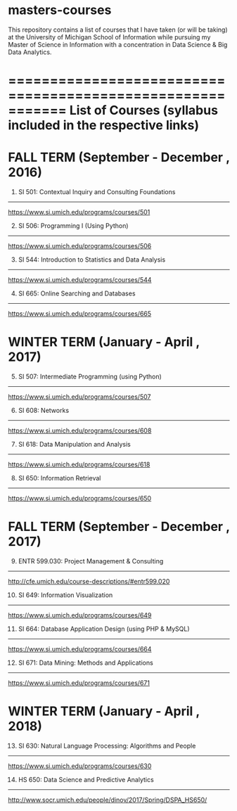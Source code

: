 # masters-courses
This repository contains a list of courses that I have taken (or will be taking) at the University of Michigan School of Information while pursuing my Master of Science in Information with a concentration in Data Science &amp; Big Data Analytics.

===========================================================
List of Courses (syllabus included in the respective links)
===========================================================


FALL TERM (September - December , 2016)
========================================

1. SI 501: Contextual Inquiry and Consulting Foundations 
---------------------------------------------------------
https://www.si.umich.edu/programs/courses/501


2. SI 506: Programming I (Using Python)
----------------------------------------
https://www.si.umich.edu/programs/courses/506


3. SI 544: Introduction to Statistics and Data Analysis
--------------------------------------------------------
https://www.si.umich.edu/programs/courses/544


4. SI 665: Online Searching and Databases
------------------------------------------
https://www.si.umich.edu/programs/courses/665




WINTER TERM (January - April , 2017)
=====================================

5. SI 507: Intermediate Programming (using Python)
---------------------------------------------------
https://www.si.umich.edu/programs/courses/507


6. SI 608: Networks
--------------------
https://www.si.umich.edu/programs/courses/608


7. SI 618: Data Manipulation and Analysis
------------------------------------------
https://www.si.umich.edu/programs/courses/618


8. SI 650: Information Retrieval
---------------------------------
https://www.si.umich.edu/programs/courses/650




FALL TERM (September - December , 2017)
========================================

9. ENTR 599.030: Project Management & Consulting
-------------------------------------------------
http://cfe.umich.edu/course-descriptions/#entr599.020


10. SI 649: Information Visualization
--------------------------------------
https://www.si.umich.edu/programs/courses/649


11. SI 664: Database Application Design (using PHP & MySQL)
------------------------------------------------------------
https://www.si.umich.edu/programs/courses/664


12. SI 671: Data Mining: Methods and Applications
--------------------------------------------------
https://www.si.umich.edu/programs/courses/671




WINTER TERM (January - April , 2018)
=====================================

13. SI 630: Natural Language Processing: Algorithms and People
---------------------------------------------------------------
https://www.si.umich.edu/programs/courses/630


14. HS 650: Data Science and Predictive Analytics
--------------------------------------------------
http://www.socr.umich.edu/people/dinov/2017/Spring/DSPA_HS650/


